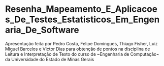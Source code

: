 # Resenha_Mapeamento_E_Aplicacoes_De_Testes_Estatisticos_Em_Engenaria_De_Software
 Apresentação feita por Pedro Costa, Felipe Domingues, Thiago Fisher, Luiz Miguel Barcelos e Victor Dias para obtenção de pontos na disciplina de Leitura e Interpretação de Texto do curso de ~Engenharia de Computação~ da Universidade do Estado de Minas Gerais
